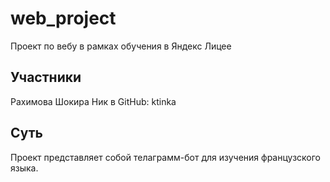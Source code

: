 # web_project
Проект по вебу в рамках обучения в Яндекс Лицее
## Участники
Рахимова Шокира
Ник в GitHub: ktinka
## Суть
Проект представляет собой телаграмм-бот для изучения французского языка. 
